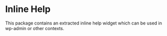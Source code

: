 # Inline Help

This package contains an extracted inline help widget which can be used in wp-admin or other contexts.